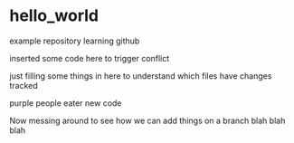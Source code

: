# hello_world
example repository learning github

inserted some code here to trigger conflict

just filling some things in here to understand which files have changes tracked

purple people eater new code

Now messing around to see how we can add things on a branch
blah blah blah
